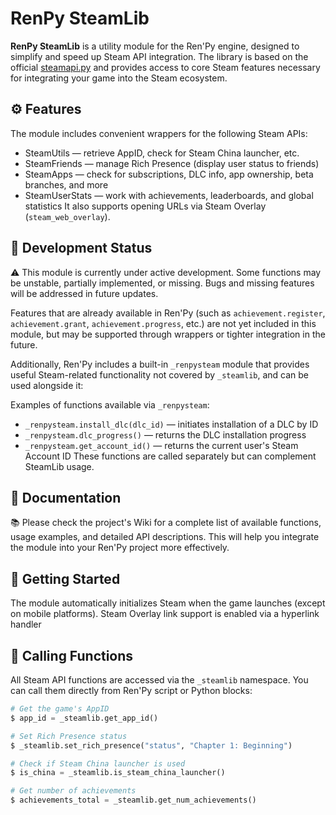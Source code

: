 # RenPy SteamLib

**RenPy SteamLib** is a utility module for the Ren'Py engine, designed to simplify and speed up Steam API integration. The library is based on the official [steamapi.py](https://github.com/renpy/renpy-build/blob/master/steamapi/steamapi.py) and provides access to core Steam features necessary for integrating your game into the Steam ecosystem.

## ⚙️ Features
The module includes convenient wrappers for the following Steam APIs:
* SteamUtils — retrieve AppID, check for Steam China launcher, etc.
* SteamFriends — manage Rich Presence (display user status to friends)
* SteamApps — check for subscriptions, DLC info, app ownership, beta branches, and more
* SteamUserStats — work with achievements, leaderboards, and global statistics
It also supports opening URLs via Steam Overlay (`steam_web_overlay`).

## 🚧 Development Status
⚠️ This module is currently under active development.
Some functions may be unstable, partially implemented, or missing. Bugs and missing features will be addressed in future updates.

Features that are already available in Ren'Py (such as `achievement.register`, `achievement.grant`, `achievement.progress`, etc.) are not yet included in this module, but may be supported through wrappers or tighter integration in the future.

Additionally, Ren'Py includes a built-in `_renpysteam` module that provides useful Steam-related functionality not covered by `_steamlib`, and can be used alongside it:

Examples of functions available via `_renpysteam`:
* `_renpysteam.install_dlc(dlc_id)` — initiates installation of a DLC by ID
* `_renpysteam.dlc_progress()` — returns the DLC installation progress
* `_renpysteam.get_account_id()` — returns the current user's Steam Account ID
These functions are called separately but can complement SteamLib usage.

## 📖 Documentation
📚 Please check the project's Wiki for a complete list of available functions, usage examples, and detailed API descriptions. This will help you integrate the module into your Ren'Py project more effectively.

## 🔧 Getting Started
The module automatically initializes Steam when the game launches (except on mobile platforms). Steam Overlay link support is enabled via a hyperlink handler

## 📌 Calling Functions
All Steam API functions are accessed via the `_steamlib` namespace. You can call them directly from Ren'Py script or Python blocks:
```python
# Get the game's AppID
$ app_id = _steamlib.get_app_id()

# Set Rich Presence status
$ _steamlib.set_rich_presence("status", "Chapter 1: Beginning")

# Check if Steam China launcher is used
$ is_china = _steamlib.is_steam_china_launcher()

# Get number of achievements
$ achievements_total = _steamlib.get_num_achievements()
```
